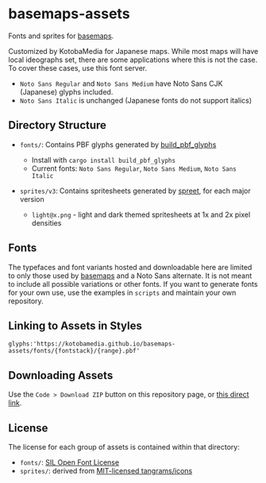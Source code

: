 # basemaps-assets
Fonts and sprites for [basemaps](https://github.com/protomaps/basemaps).

Customized by KotobaMedia for Japanese maps. While most maps will have local ideographs
set, there are some applications where this is not the case. To cover these cases,
use this font server.

* `Noto Sans Regular` and `Noto Sans Medium` have Noto Sans CJK (Japanese) glyphs included.
* `Noto Sans Italic` is unchanged (Japanese fonts do not support italics)

## Directory Structure

* `fonts/`: Contains PBF glyphs generated by [build_pbf_glyphs](https://github.com/stadiamaps/sdf_font_tools/tree/main/build_pbf_glyphs)
  * Install with `cargo install build_pbf_glyphs`
  * Current fonts: `Noto Sans Regular`, `Noto Sans Medium`, `Noto Sans Italic`
 
* `sprites/v3`: Contains spritesheets generated by [spreet](https://github.com/flother/spreet), for each major version
  * `light@x.png` - light and dark themed spritesheets at 1x and 2x pixel densities

## Fonts

The typefaces and font variants hosted and downloadable here are limited to only those used by [basemaps](https://github.com/protomaps/basemaps) and a Noto Sans alternate. It is not meant to include all possible variations or other fonts. If you want to generate fonts for your own use, use the examples in `scripts` and maintain your own repository.

## Linking to Assets in Styles

```
glyphs:'https://kotobamedia.github.io/basemaps-assets/fonts/{fontstack}/{range}.pbf'
```

## Downloading Assets

Use the `Code > Download ZIP` button on this repository page, or [this direct link](https://github.com/KotobaMedia/basemaps-assets/archive/refs/heads/main.zip).

## License

The license for each group of assets is contained within that directory:

* `fonts/`: [SIL Open Font License](fonts/OFL.txt)
* `sprites/`: derived from [MIT-licensed tangrams/icons](https://github.com/tangrams/icons/blob/master/LICENSE.md)
